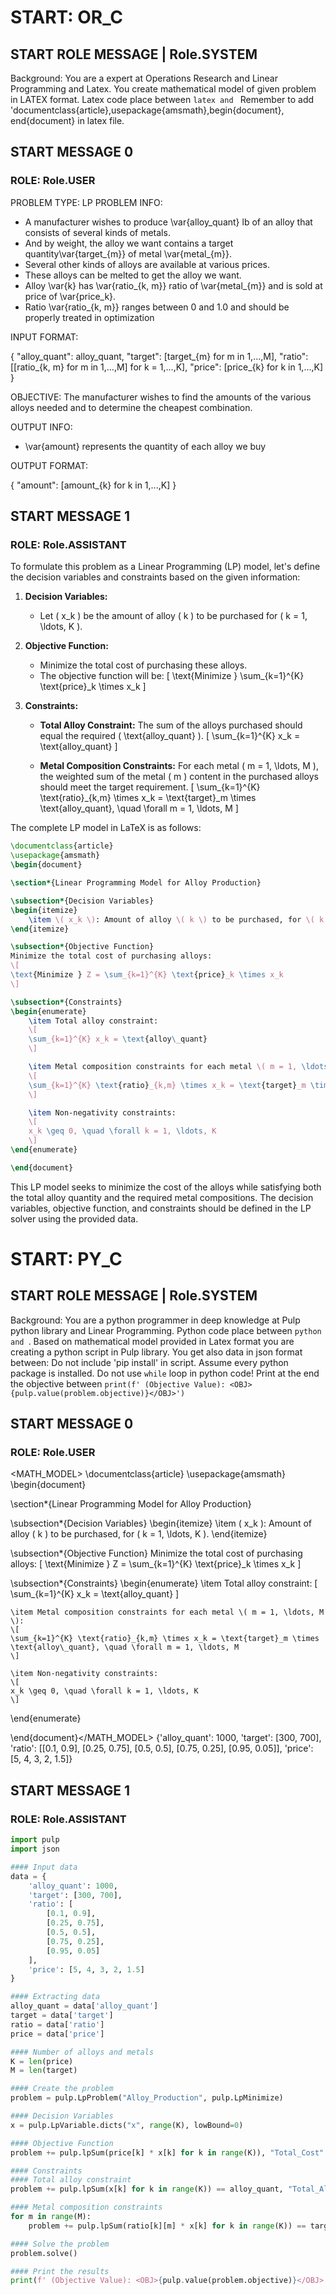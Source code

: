 # START: OR_C 
## START ROLE MESSAGE | Role.SYSTEM 
Background: You are a expert at Operations Research and Linear Programming and Latex. You create mathematical model of given problem in LATEX format. Latex code place between ```latex and ``` Remember to add 'documentclass{article},usepackage{amsmath},begin{document}, end{document} in latex file. 
## START MESSAGE 0 
### ROLE: Role.USER
<DESCRIPTION>
PROBLEM TYPE: LP
PROBLEM INFO:

- A manufacturer wishes to produce \var{alloy_quant} lb of an alloy that consists of several kinds of metals.
- And by weight, the alloy we want contains a target quantity\var{target_{m}} of metal \var{metal_{m}}.
- Several other kinds of alloys are available at various prices. 
- These alloys can be melted to get the alloy we want.
- Alloy \var{k} has \var{ratio_{k, m}} ratio of \var{metal_{m}} and is sold at price of \var{price_k}.
- Ratio \var{ratio_{k, m}} ranges between 0 and 1.0 and should be properly treated in optimization

INPUT FORMAT:

{
	"alloy_quant": alloy_quant,
	"target": [target_{m} for m in 1,...,M],
	"ratio": [[ratio_{k, m} for m in 1,...,M] for k = 1,...,K],
	"price": [price_{k} for k in 1,...,K]
}

OBJECTIVE: The manufacturer wishes to find the amounts of the various alloys needed and to determine the cheapest combination.

OUTPUT INFO:

- \var{amount} represents the quantity of each alloy we buy

OUTPUT FORMAT:

{
	"amount": [amount_{k} for k in 1,...,K]
}
</DESCRIPTION>


## START MESSAGE 1 
### ROLE: Role.ASSISTANT
To formulate this problem as a Linear Programming (LP) model, let's define the decision variables and constraints based on the given information:

1. **Decision Variables:**
   - Let \( x_k \) be the amount of alloy \( k \) to be purchased for \( k = 1, \ldots, K \).

2. **Objective Function:**
   - Minimize the total cost of purchasing these alloys.
   - The objective function will be:
     \[
     \text{Minimize } \sum_{k=1}^{K} \text{price}_k \times x_k
     \]

3. **Constraints:**
   - **Total Alloy Constraint:** The sum of the alloys purchased should equal the required \( \text{alloy\_quant} \).
     \[
     \sum_{k=1}^{K} x_k = \text{alloy\_quant}
     \]

   - **Metal Composition Constraints:** For each metal \( m = 1, \ldots, M \), the weighted sum of the metal \( m \) content in the purchased alloys should meet the target requirement.
     \[
     \sum_{k=1}^{K} \text{ratio}_{k,m} \times x_k = \text{target}_m \times \text{alloy\_quant}, \quad \forall m = 1, \ldots, M
     \]

The complete LP model in LaTeX is as follows:

```latex
\documentclass{article}
\usepackage{amsmath}
\begin{document}

\section*{Linear Programming Model for Alloy Production}

\subsection*{Decision Variables}
\begin{itemize}
    \item \( x_k \): Amount of alloy \( k \) to be purchased, for \( k = 1, \ldots, K \).
\end{itemize}

\subsection*{Objective Function}
Minimize the total cost of purchasing alloys:
\[
\text{Minimize } Z = \sum_{k=1}^{K} \text{price}_k \times x_k
\]

\subsection*{Constraints}
\begin{enumerate}
    \item Total alloy constraint:
    \[
    \sum_{k=1}^{K} x_k = \text{alloy\_quant}
    \]

    \item Metal composition constraints for each metal \( m = 1, \ldots, M \):
    \[
    \sum_{k=1}^{K} \text{ratio}_{k,m} \times x_k = \text{target}_m \times \text{alloy\_quant}, \quad \forall m = 1, \ldots, M
    \]

    \item Non-negativity constraints:
    \[
    x_k \geq 0, \quad \forall k = 1, \ldots, K
    \]
\end{enumerate}

\end{document}
```

This LP model seeks to minimize the cost of the alloys while satisfying both the total alloy quantity and the required metal compositions. The decision variables, objective function, and constraints should be defined in the LP solver using the provided data.

# START: PY_C 
## START ROLE MESSAGE | Role.SYSTEM 
Background: You are a python programmer in deep knowledge at Pulp python library and Linear Programming. Python code place between ```python and ```. Based on mathematical model provided in Latex format you are creating a python script in Pulp library. You get also data in json format between: <DATA></DATA> Do not include 'pip install' in script. Assume every python package is installed. Do not use `while` loop in python code! Print at the end the objective between <OBJ></OBJ> `print(f' (Objective Value): <OBJ>{pulp.value(problem.objective)}</OBJ>')` 
## START MESSAGE 0 
### ROLE: Role.USER
<MATH_MODEL>
\documentclass{article}
\usepackage{amsmath}
\begin{document}

\section*{Linear Programming Model for Alloy Production}

\subsection*{Decision Variables}
\begin{itemize}
    \item \( x_k \): Amount of alloy \( k \) to be purchased, for \( k = 1, \ldots, K \).
\end{itemize}

\subsection*{Objective Function}
Minimize the total cost of purchasing alloys:
\[
\text{Minimize } Z = \sum_{k=1}^{K} \text{price}_k \times x_k
\]

\subsection*{Constraints}
\begin{enumerate}
    \item Total alloy constraint:
    \[
    \sum_{k=1}^{K} x_k = \text{alloy\_quant}
    \]

    \item Metal composition constraints for each metal \( m = 1, \ldots, M \):
    \[
    \sum_{k=1}^{K} \text{ratio}_{k,m} \times x_k = \text{target}_m \times \text{alloy\_quant}, \quad \forall m = 1, \ldots, M
    \]

    \item Non-negativity constraints:
    \[
    x_k \geq 0, \quad \forall k = 1, \ldots, K
    \]
\end{enumerate}

\end{document}</MATH_MODEL>
<DATA>
{'alloy_quant': 1000, 'target': [300, 700], 'ratio': [[0.1, 0.9], [0.25, 0.75], [0.5, 0.5], [0.75, 0.25], [0.95, 0.05]], 'price': [5, 4, 3, 2, 1.5]}</DATA>


## START MESSAGE 1 
### ROLE: Role.ASSISTANT
```python
import pulp
import json

#### Input data
data = {
    'alloy_quant': 1000,
    'target': [300, 700],
    'ratio': [
        [0.1, 0.9],
        [0.25, 0.75],
        [0.5, 0.5],
        [0.75, 0.25],
        [0.95, 0.05]
    ],
    'price': [5, 4, 3, 2, 1.5]
}

#### Extracting data
alloy_quant = data['alloy_quant']
target = data['target']
ratio = data['ratio']
price = data['price']

#### Number of alloys and metals
K = len(price)
M = len(target)

#### Create the problem
problem = pulp.LpProblem("Alloy_Production", pulp.LpMinimize)

#### Decision Variables
x = pulp.LpVariable.dicts("x", range(K), lowBound=0)

#### Objective Function
problem += pulp.lpSum(price[k] * x[k] for k in range(K)), "Total_Cost"

#### Constraints
#### Total alloy constraint
problem += pulp.lpSum(x[k] for k in range(K)) == alloy_quant, "Total_Alloy_Constraint"

#### Metal composition constraints
for m in range(M):
    problem += pulp.lpSum(ratio[k][m] * x[k] for k in range(K)) == target[m], f"Metal_Constraint_{m+1}"

#### Solve the problem
problem.solve()

#### Print the results
print(f' (Objective Value): <OBJ>{pulp.value(problem.objective)}</OBJ>')
```

